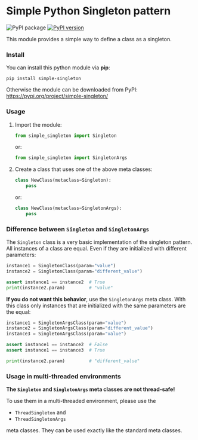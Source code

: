 # Simple Python Singleton pattern

![PyPI package](https://github.com/mammo0/py-simple-singleton/workflows/PyPI%20package/badge.svg)
[![PyPI version](https://badge.fury.io/py/simple-singleton.svg)](https://badge.fury.io/py/simple-singleton)

This module provides a simple way to define a class as a singleton.


### Install

You can install this python module via **pip**:
```shell
pip install simple-singleton
```

Otherwise the module can be downloaded from PyPI: https://pypi.org/project/simple-singleton/


### Usage

1. Import the module:
   ```python
   from simple_singleton import Singleton
   ```
   or:
   ```python
   from simple_singleton import SingletonArgs
   ```
2. Create a class that uses one of the above meta classes:
   ```python
   class NewClass(metaclass=Singleton):
       pass
   ```
   or:
   ```python
   class NewClass(metaclass=SingletonArgs):
       pass
   ```


### Difference between `Singleton` and `SingletonArgs`

The `Singleton` class is a very basic implementation of the singleton pattern. All instances of a class are equal. Even if they are initialized with different parameters:
```python
instance1 = SingletonClass(param="value")
instance2 = SingletonClass(param="different_value")

assert instance1 == instance2  # True
print(instance2.param)         # "value"
```

**If you do not want this behavior**, use the `SingletonArgs` meta class. With this class only instances that are initialized with the same parameters are the equal:
```python
instance1 = SingletonArgsClass(param="value")
instance2 = SingletonArgsClass(param="different_value")
instance3 = SingletonArgsClass(param="value")

assert instance1 == instance2  # False
assert instance1 == instance3  # True

print(instance2.param)         # "different_value"
```


### Usage in multi-threaded environments

**The `Singleton` and `SingletonArgs` meta classes are not thread-safe!**

To use them in a multi-threaded environment, please use the

- `ThreadSingleton` and
- `ThreadSingletonArgs`

meta classes. They can be used exactly like the standard meta classes.

